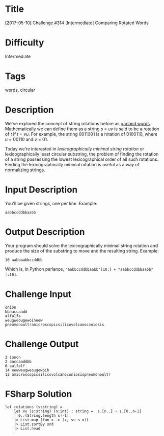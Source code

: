 # Title

[2017-05-10] Challenge #314 [Intermediate] Comparing Rotated Words 

# Difficulty

Intermediate

# Tags

words, circular

# Description

We've explored the concept of string rotations before as [garland words](https://www.reddit.com/r/dailyprogrammer/comments/3d4fwj/20150713_challenge_223_easy_garland_words/?ref=search_posts). Mathematically we can define them as a string *s* = *uv* is said to be a rotation of *t* if *t* = *vu*. For example, the string 0011001 is a rotation of 0100110, where *u* = 00110 and *v* = 01.

Today we're interested in *lexicographically minimal string rotation* or lexicographically least circular substring, the problem of finding the rotation of a string possessing the lowest lexicographical order of all such rotations. Finding the lexicographically minimal rotation is useful as a way of normalizing strings. 

# Input Description

You'll be given strings, one per line. Example:

	aabbccddbbaabb

# Output Description

Your program should solve the lexicographically minimal string rotation and produce the size of the substring to move and the resulting string. Example:

	10 aabbaabbccddbb

Which is, in Python parlance, `"aabbccddbbaabb"[10:] + "aabbccddbbaabb"[:10]`. 

# Challenge Input

	onion
	bbaaccaadd
	alfalfa
	weugweougewoiheew
	pneumonoultramicroscopicsilicovolcanoconiosis

# Challenge Output

	2 ionon
	2 aaccaaddbb
	6 aalfalf
	14 eewweugweougewoih
	12 amicroscopicsilicovolcanoconiosispneumonoultr

# FSharp Solution

	let rotations (s:string) = 
	    let vu (s:string) (n:int) : string =  s.[n..] + s.[0..n-1]
	    [ 0..(String.length s)-1]
	    |> List.map (fun x -> (x, vu s x))
	    |> List.sortBy snd
	    |> List.head
